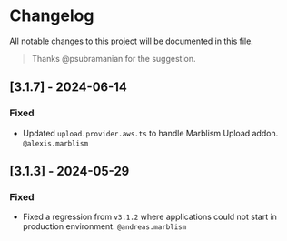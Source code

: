 # Changelog

All notable changes to this project will be documented in this file.

> Thanks @psubramanian for the suggestion.

## [3.1.7] - 2024-06-14

### Fixed

- Updated `upload.provider.aws.ts` to handle Marblism Upload addon. `@alexis.marblism`

## [3.1.3] - 2024-05-29

### Fixed

- Fixed a regression from `v3.1.2` where applications could not start in production environment. `@andreas.marblism`
